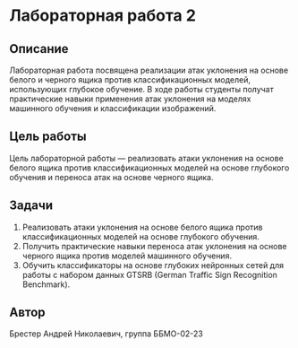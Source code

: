 # Лабораторная работа 2

## Описание

Лабораторная работа посвящена реализации атак уклонения на основе белого и черного ящика против классификационных моделей, использующих глубокое обучение. В ходе работы студенты получат практические навыки применения атак уклонения на моделях машинного обучения и классификации изображений.

## Цель работы

Цель лабораторной работы — реализовать атаки уклонения на основе белого ящика против классификационных моделей на основе глубокого обучения и переноса атак на основе черного ящика.

## Задачи

1. Реализовать атаки уклонения на основе белого ящика против классификационных моделей на основе глубокого обучения.
2. Получить практические навыки переноса атак уклонения на основе черного ящика против моделей машинного обучения.
3. Обучить классификаторы на основе глубоких нейронных сетей для работы с набором данных GTSRB (German Traffic Sign Recognition Benchmark).

## Автор

Брестер Андрей Николаевич, группа ББМО-02-23
